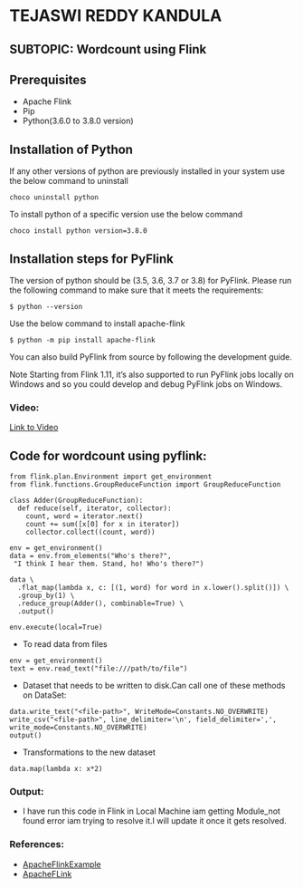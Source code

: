 # TEJASWI REDDY KANDULA

## SUBTOPIC: Wordcount using Flink
## Prerequisites
* Apache Flink 
* Pip
* Python(3.6.0 to 3.8.0 version)

## Installation of Python
If any other versions of python are previously installed in your system use the below command to uninstall
```
choco uninstall python
```
To install python of a specific version use the below command
```
choco install python version=3.8.0
```
## Installation steps for PyFlink

The version of python should be (3.5, 3.6, 3.7 or 3.8) for PyFlink. Please run the following command to make sure that it meets the requirements:
```
$ python --version
```
Use the below command to install apache-flink 
```
$ python -m pip install apache-flink 
```
You can also build PyFlink from source by following the development guide.

Note Starting from Flink 1.11, it’s also supported to run PyFlink jobs locally on Windows and so you could develop and debug PyFlink jobs on Windows.

### Video:
[Link to Video](https://app.vidgrid.com/view/ELbJK68EX0hP) 

## Code for wordcount using pyflink:

```
from flink.plan.Environment import get_environment
from flink.functions.GroupReduceFunction import GroupReduceFunction

class Adder(GroupReduceFunction):
  def reduce(self, iterator, collector):
    count, word = iterator.next()
    count += sum([x[0] for x in iterator])
    collector.collect((count, word))

env = get_environment()
data = env.from_elements("Who's there?",
 "I think I hear them. Stand, ho! Who's there?")

data \
  .flat_map(lambda x, c: [(1, word) for word in x.lower().split()]) \
  .group_by(1) \
  .reduce_group(Adder(), combinable=True) \
  .output()

env.execute(local=True)
```
- To read data from files

```
env = get_environment()
text = env.read_text("file:///path/to/file")
```

- Dataset that needs to be written to disk.Can call one of these methods on DataSet:
```
data.write_text("<file-path>", WriteMode=Constants.NO_OVERWRITE)
write_csv("<file-path>", line_delimiter='\n', field_delimiter=',', write_mode=Constants.NO_OVERWRITE)
output()
```
- Transformations to the new dataset

```
data.map(lambda x: x*2)
```
### Output: 

* I have run this code in Flink in Local Machine iam getting Module_not found error iam trying to resolve it.I will update it once it gets resolved.

### References:

* [ApacheFlinkExample](https://ci.apache.org/projects/flink/flink-docs-release-1.0/apis/batch/python.html)
* [ApacheFLink](https://flink.apache.org/)
